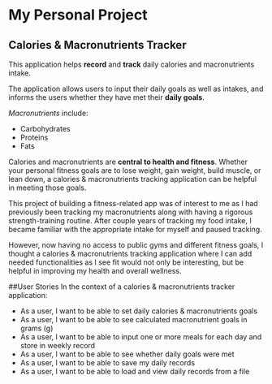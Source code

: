 # My Personal Project

## Calories & Macronutrients Tracker

This application helps **record** and **track** daily calories and macronutrients intake.

The application allows users to input their daily goals as well as intakes, 
and informs the users whether they have met their **daily goals**. 

*Macronutrients* include:
- Carbohydrates
- Proteins
- Fats

Calories and macronutrients are **central to health and fitness**. 
Whether your personal fitness goals are to lose weight, gain weight, build muscle, or lean down, 
a calories & macronutrients tracking application can be helpful in meeting those goals. 

This project of building a fitness-related app was of interest to me as I had previously 
been tracking my macronutrients along with having a rigorous strength-training routine. After couple years of tracking 
my food intake, I became familiar with the appropriate intake for myself and paused tracking. 

However, now having no access to public gyms and different fitness goals, I thought a calories & macronutrients 
tracking application where I can add needed functionalities as I see fit would not only be interesting, but be 
helpful in improving my health and overall wellness. 

##User Stories
In the context of a calories & macronutrients tracker application: 
- As a user, I want to be able to set daily calories & macronutrients goals
- As a user, I want to be able to see calculated macronutrient goals in grams (g)
- As a user, I want to be able to input one or more meals for each day and store in weekly record
- As a user, I want to be able to see whether daily goals were met
- As a user, I want to be able to save my daily records 
- As a user, I want to be able to load and view daily records from a file

